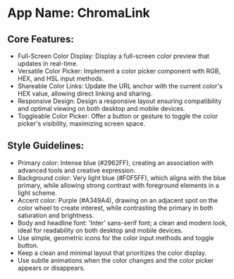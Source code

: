 # **App Name**: ChromaLink

## Core Features:

- Full-Screen Color Display: Display a full-screen color preview that updates in real-time.
- Versatile Color Picker: Implement a color picker component with RGB, HEX, and HSL input methods.
- Shareable Color Links: Update the URL anchor with the current color's HEX value, allowing direct linking and sharing.
- Responsive Design: Design a responsive layout ensuring compatibility and optimal viewing on both desktop and mobile devices.
- Toggleable Color Picker: Offer a button or gesture to toggle the color picker's visibility, maximizing screen space.

## Style Guidelines:

- Primary color: Intense blue (#2962FF), creating an association with advanced tools and creative expression.
- Background color: Very light blue (#F0F5FF), which aligns with the blue primary, while allowing strong contrast with foreground elements in a light scheme.
- Accent color: Purple (#A349A4), drawing on an adjacent spot on the color wheel to create interest, while contrasting the primary in both saturation and brightness.
- Body and headline font: 'Inter' sans-serif font; a clean and modern look, ideal for readability on both desktop and mobile devices.
- Use simple, geometric icons for the color input methods and toggle button.
- Keep a clean and minimal layout that prioritizes the color display.
- Use subtle animations when the color changes and the color picker appears or disappears.